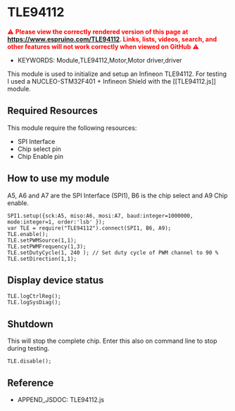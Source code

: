 <!--- Copyright (c) 2017 Joachim Klein. See the file LICENSE for copying permission. -->
TLE94112
=========

<span style="color:red">:warning: **Please view the correctly rendered version of this page at https://www.espruino.com/TLE94112. Links, lists, videos, search, and other features will not work correctly when viewed on GitHub** :warning:</span>

* KEYWORDS: Module,TLE94112,Motor,Motor driver,driver

This module is used to initialize and setup an Infineon TLE94112.
For testing I used a NUCLEO-STM32F401 + Infineon Shield with the [[TLE94112.js]] module.

## Required Resources

This module require the following resources:

- SPI Interface 
- Chip select pin
- Chip Enable pin

## How to use my module

A5, A6 and A7 are the SPI Interface (SPI1), B6 is the chip select and A9 Chip enable.

```
SPI1.setup({sck:A5, miso:A6, mosi:A7, baud:integer=1000000, mode:integer=1, order:'lsb' });
var TLE = require("TLE94112").connect(SPI1, B6, A9);
TLE.enable();
TLE.setPWMSource(1,1);
TLE.setPWMFrequency(1,3);
TLE.setDutyCycle(1, 240 ); // Set duty cycle of PWM channel to 90 %
TLE.setDirection(1,1);
```

## Display device status

```
TLE.logCtrlReg();
TLE.logSysDiag();
```

## Shutdown

This will stop the complete chip.
Enter this also on command line to stop during testing.

```
TLE.disable();
```

Reference
---------

* APPEND_JSDOC: TLE94112.js
